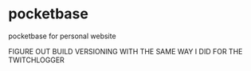 # pocketbase
pocketbase for personal website


FIGURE OUT BUILD VERSIONING WITH THE SAME WAY I DID FOR THE TWITCHLOGGER